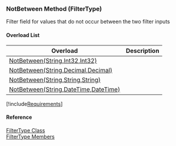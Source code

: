﻿### NotBetween Method (FilterType)

Filter field for values that do not occur between the two filter inputs

#### Overload List

| Overload | Description |
| --- | --- |
| [NotBetween(String,Int32,Int32)](fcSDK~FChoice.Foundation.Filters.FilterType~NotBetween(String,Int32,Int32).md) |   |
| [NotBetween(String,Decimal,Decimal)](fcSDK~FChoice.Foundation.Filters.FilterType~NotBetween(String,Decimal,Decimal).md) |   |
| [NotBetween(String,String,String)](fcSDK~FChoice.Foundation.Filters.FilterType~NotBetween(String,String,String).md) |   |
| [NotBetween(String,DateTime,DateTime)](fcSDK~FChoice.Foundation.Filters.FilterType~NotBetween(String,DateTime,DateTime).md) |   |

[!include[Requirements](../partials/requirements.md)]



#### Reference

[FilterType Class](fcSDK~FChoice.Foundation.Filters.FilterType.md)  
[FilterType Members](fcSDK~FChoice.Foundation.Filters.FilterType_members.md)